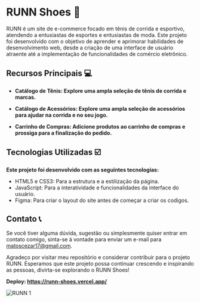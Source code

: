 # RUNN Shoes :shoe:
RUNN é um site de e-commerce focado em tênis de corrida e esportivo, atendendo a entusiastas de esportes e entusiastas de moda. Este projeto foi desenvolvido com o objetivo de aprender e aprimorar habilidades de desenvolvimento web, desde a criação de uma interface de usuário atraente até a implementação de funcionalidades de comércio eletrônico.

## Recursos Principais :computer:
- **Catálogo de Tênis: Explore uma ampla seleção de tênis de corrida e marcas.**
  
- **Catálogo de Acessórios: Explore uma ampla seleção de acessórios para ajudar na corrida e no seu jogo.**
 
- **Carrinho de Compras: Adicione produtos ao carrinho de compras e prossiga para a finalização do pedido.**

## Tecnologias Utilizadas :ballot_box_with_check:
**Este projeto foi desenvolvido com as seguintes tecnologias:**

- HTML5 e CSS3: Para a estrutura e a estilização da página.
- JavaScript: Para a interatividade e funcionalidades da interface do usuário.
- Figma: Para criar o layout do site antes de começar a criar os codigos.

## Contato :telephone_receiver:
Se você tiver alguma dúvida, sugestão ou simplesmente quiser entrar em contato comigo, sinta-se à vontade para enviar um e-mail para matoscezar17@gmail.com.

Agradeço por visitar meu repositório e considerar contribuir para o projeto RUNN. Esperamos que este projeto possa continuar crescendo e inspirando as pessoas, divirta-se explorando o RUNN Shoes!

**Deploy: https://runn-shoes.vercel.app/**


 ![RUNN 1](https://github.com/acpinheirox/runn_shoes/assets/128848972/6e2086d0-1941-4404-9590-1e3b2f81c840)

